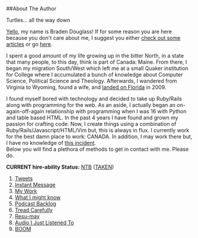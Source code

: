 ##About The Author

Turtles... all the way down

[Yello][16], my name is Braden Douglass! If for some reason you are here because you 
don't care about me, I suggest you either [check out some articles][9] or go 
[here][10].

I spent a good amount of my life growing up in the bitter North, in a state that 
many people, to this day, think is part of Canada: Maine. From there, I began my 
migration South/West which left me at a small Quaker institution for College 
where I accumulated a bunch of knowledge about Computer Science, Political Science 
and Theology. Afterwards, I wandered from Virginia to Wyoming, found a wife, and 
[landed on Florida][11] in 2009. 

I found myself bored with technology and decided to take up Ruby/Rails along with 
programming for the web. As an aside, I actually began an on-again-off-again 
relationship with programming when I was 16 with Python and table based HTML. 
In the past 4 years I have found and grown my passion 
for crafting code. Now, I create things using a combination of 
Ruby/Rails/Javascript/HTML/Vim but, this is always in flux. I currently work for
the best damn place to work: CANADA. In addition, I may work there but, I have no knowledge
of [this incident][15].  
Below you will find a plethora of methods to get in contact with me. Please do.

__CURRENT hire-ability Status:__ [NTB][6] ([TAKEN][13])

1. [Tweets][1]
1. [Instant Message][14]
1. [My Work][2]
1. [What I might know][7]
1. [Podcast Backlog][3]
1. [Tread Carefully][4]
1. [Resu-may][8]
1. [Audio I Just Listened To][5]
1. [BOOM][12]

[1]: http://twitter.com/#!/braidn
[2]: https://github.com/braidn
[3]: http://va.wiltj.com/muf/pcepisodes/
[4]: http://www.linkedin.com/in/bradendouglass
[5]: http://www.last.fm/user/gefunk
[6]: https://gimmebar.com/view/4fe9a39629ca157e63000006/big
[7]: https://github.com/braidn/Knowledge-Repo
[8]: http://braidn.github.com/Resume/
[9]: http://cloudbacon.com
[10]: https://gimmebar.com/loves/braden
[11]: http://www.fark.com/topic/florida
[12]: http://www.gravatar.com/avatar/1241f003b8bfcd6b0875ec4ed76711e3.png
[13]: https://gimmebar.com/view/50b6270eaac4228f36000009/big
[14]: http://webchat.freenode.net/?channels=%23%23todomofo-bot
[15]: http://business.time.com/2012/12/24/why-does-canada-have-a-maple-syrup-cartel/
[16]: http://allyouhaterssuckmyballs.com/

